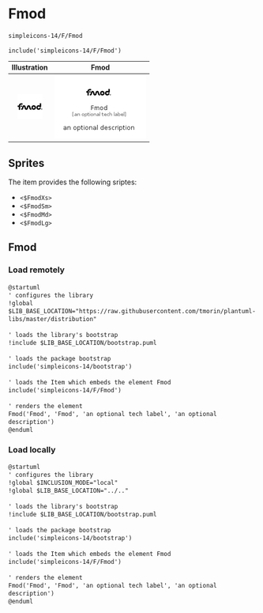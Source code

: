 # Fmod


```text
simpleicons-14/F/Fmod
```

```text
include('simpleicons-14/F/Fmod')
```



| Illustration | Fmod |
| :---: | :---: |
| ![illustration for Illustration](../../simpleicons-14/F/Fmod.png) | ![illustration for Fmod](../../simpleicons-14/F/Fmod.Local.png) |



## Sprites
The item provides the following sriptes:

- `<$FmodXs>`
- `<$FmodSm>`
- `<$FmodMd>`
- `<$FmodLg>`





## Fmod

### Load remotely
```plantuml
@startuml
' configures the library
!global $LIB_BASE_LOCATION="https://raw.githubusercontent.com/tmorin/plantuml-libs/master/distribution"

' loads the library's bootstrap
!include $LIB_BASE_LOCATION/bootstrap.puml

' loads the package bootstrap
include('simpleicons-14/bootstrap')

' loads the Item which embeds the element Fmod
include('simpleicons-14/F/Fmod')

' renders the element
Fmod('Fmod', 'Fmod', 'an optional tech label', 'an optional description')
@enduml
```

### Load locally
```plantuml
@startuml
' configures the library
!global $INCLUSION_MODE="local"
!global $LIB_BASE_LOCATION="../.."

' loads the library's bootstrap
!include $LIB_BASE_LOCATION/bootstrap.puml

' loads the package bootstrap
include('simpleicons-14/bootstrap')

' loads the Item which embeds the element Fmod
include('simpleicons-14/F/Fmod')

' renders the element
Fmod('Fmod', 'Fmod', 'an optional tech label', 'an optional description')
@enduml
```

